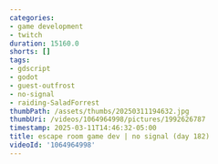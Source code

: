 ```yaml
---
categories:
- game development
- twitch
duration: 15160.0
shorts: []
tags:
- gdscript
- godot
- guest-outfrost
- no-signal
- raiding-SaladForrest
thumbPath: /assets/thumbs/20250311194632.jpg
thumbUri: /videos/1064964998/pictures/1992626787
timestamp: 2025-03-11T14:46:32-05:00
title: escape room game dev | no signal (day 182)
videoId: '1064964998'
---
```

